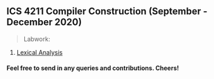 ## ICS 4211 Compiler Construction (September - December 2020)

> Labwork:

1. [Lexical Analysis](https://github.com/AllanVikiru/98587_CCProjects/tree/lex)


#### Feel free to send in any queries and contributions. Cheers!
